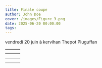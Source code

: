 ```yaml
---
title: Finale coupe
author: John Doe
cover: /images/Figure_3.png
date: 2025-06-20 00:00:00
tags:
---
```

vendredi 20 juin à kervihan Thepot Pluguffan


|  |  |  |
| - | - | - |
|  |  |  |
|  |  |  |


|  |  |  |
| - | - | - |
|  |  |  |
|  |  |  |
